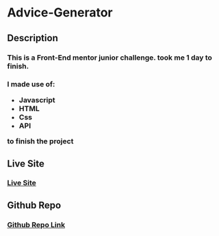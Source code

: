 # Advice-Generator

## Description
<h3>This is a Front-End mentor junior challenge. took me 1 day to finish.</h3>

<h3>I made use of:
  
<ul>
  <li>Javascript</li>
  <li>HTML</li>
  <li>Css</li>
  <li>API</li>
</ul>
 to finish the project</h3>

## Live Site

### <a href="https://bytonuzzz.github.io/wisebeam/">Live Site</a>

## Github Repo

### <a href="https://github.com/bytonuzzz/wisebeam">Github Repo Link</a>
